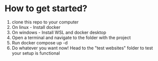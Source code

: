 # How to get started?
1) clone this repo to your computer
2) On linux - Install docker
3) On windows - Install WSL and docker desktop
4) Open a terminal and navigate to the folder with the project
5) Run docker compose up -d
6) Do whatever you want now! Head to the "test websites" folder to test your setup is functional
